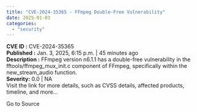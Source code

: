 ```yaml
---
title: "CVE-2024-35365 - FFmpeg Double-Free Vulnerability"
date: 2025-01-03
categories: 
  - "security"
---
```


**CVE ID :** CVE-2024-35365  
**Published :** Jan. 3, 2025, 6:15 p.m. | 45 minutes ago  
**Description :** FFmpeg version n6.1.1 has a double-free vulnerability in the fftools/ffmpeg\_mux\_init.c component of FFmpeg, specifically within the new\_stream\_audio function.  
**Severity:** 0.0 | NA  
Visit the link for more details, such as CVSS details, affected products, timeline, and more...

Go to Source

